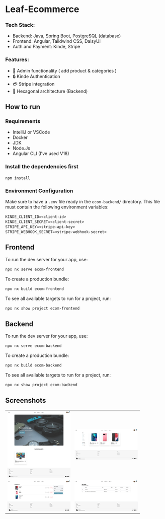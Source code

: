 # Leaf-Ecommerce

### Tech Stack:
- Backend: Java, Spring Boot, PostgreSQL (database)
- Frontend: Angular, Taildwind CSS, DaisyUI
- Auth and Payment: Kinde, Stripe

### Features:
- 🔨 Admin functionality ( add product & categories )
- 🔒 Kinde Authentication
- 💳 Stripe integration
- 🏦 Hexagonal architecture (Backend)


## How to run
### Requirements
- IntelliJ or VSCode
- Docker
- JDK
- Node.Js
- Angular CLI (I've used V18)

### Install the dependencies first

``npm install``

### Environment Configuration
Make sure to have a `.env` file ready in the `ecom-backend/` directory. This file must contain the following environment variables:
````
KINDE_CLIENT_ID=<client-id>
KINDE_CLIENT_SECRET=<client-secret>
STRIPE_API_KEY=<stripe-api-key>
STRIPE_WEBHOOK_SECRET=<stripe-webhook-secret>
````

## Frontend
To run the dev server for your app, use:

```sh
npx nx serve ecom-frontend
```

To create a production bundle:

```sh
npx nx build ecom-frontend
```

To see all available targets to run for a project, run:

```sh
npx nx show project ecom-frontend
```

## Backend
To run the dev server for your app, use:

```sh
npx nx serve ecom-backend
```

To create a production bundle:

```sh
npx nx build ecom-backend
```

To see all available targets to run for a project, run:

```sh
npx nx show project ecom-backend
```

## Screenshots
<table>
  <tr>
    <td><img src="/preview/homepage.png" alt="Image 1" width="200"/></td>
    <td><img src="/preview/products.png" alt="Image 2" width="200"/></td>
  </tr>
  <tr>
    <td><img src="/preview/shopping_cart.png" alt="Image 3" width="200"/></td>
    <td><img src="/preview/admin_orders.png" alt="Image 4" width="200"/></td>
  </tr>
</table>


